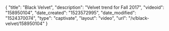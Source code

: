 {
    "title": "Black Velvet",
    "description": "Velvet trend for Fall 2017",
    "videoid": "158950104",
    "date_created": "1523572995",
    "date_modified": "1524370074",
    "type": "captivate",
    "layout": "video",
    "url": "\/v\/black-velvet\/158950104"
}